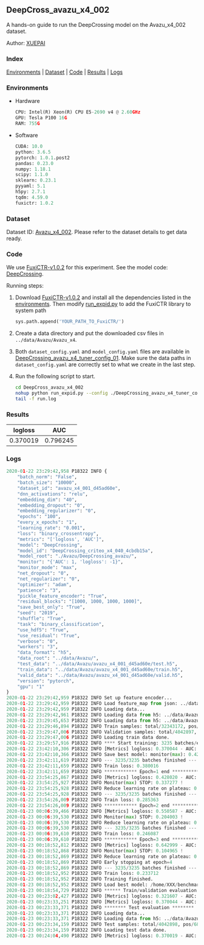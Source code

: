 ## DeepCross_avazu_x4_002

A hands-on guide to run the DeepCrossing model on the Avazu_x4_002 dataset.

Author: [XUEPAI](https://github.com/xue-pai)

### Index
[Environments](#Environments) | [Dataset](#Dataset) | [Code](#Code) | [Results](#Results) | [Logs](#Logs)

### Environments
+ Hardware

  ```python
  CPU: Intel(R) Xeon(R) CPU E5-2690 v4 @ 2.60GHz
  GPU: Tesla P100 16G
  RAM: 755G

  ```

+ Software

  ```python
  CUDA: 10.0
  python: 3.6.5
  pytorch: 1.0.1.post2
  pandas: 0.23.0
  numpy: 1.18.1
  scipy: 1.1.0
  sklearn: 0.23.1
  pyyaml: 5.1
  h5py: 2.7.1
  tqdm: 4.59.0
  fuxictr: 1.0.2
  ```

### Dataset
Dataset ID: [Avazu_x4_002](https://github.com/openbenchmark/BARS/blob/master/ctr_prediction/datasets/Avazu/README.md#Avazu_x4_002). Please refer to the dataset details to get data ready.

### Code

We use [FuxiCTR-v1.0.2](https://github.com/xue-pai/FuxiCTR/tree/v1.0.2) for this experiment. See the model code: [DeepCrossing](https://github.com/xue-pai/FuxiCTR/blob/v1.0.2/fuxictr/pytorch/models/DeepCrossing.py).

Running steps:

1. Download [FuxiCTR-v1.0.2](https://github.com/xue-pai/FuxiCTR/archive/refs/tags/v1.0.2.zip) and install all the dependencies listed in the [environments](#environments). Then modify [run_expid.py](./run_expid.py#L5) to add the FuxiCTR library to system path
    
    ```python
    sys.path.append('YOUR_PATH_TO_FuxiCTR/')
    ```

2. Create a data directory and put the downloaded csv files in `../data/Avazu/Avazu_x4`.

3. Both `dataset_config.yaml` and `model_config.yaml` files are available in [DeepCrossing_avazu_x4_tuner_config_01](./DeepCrossing_avazu_x4_tuner_config_01). Make sure the data paths in `dataset_config.yaml` are correctly set to what we create in the last step.

4. Run the following script to start.

    ```bash
    cd DeepCross_avazu_x4_002
    nohup python run_expid.py --config ./DeepCrossing_avazu_x4_tuner_config_01 --expid DeepCrossing_avazu_x4_040_aa3259c8 --gpu 0 > run.log &
    tail -f run.log
    ```

### Results

| logloss | AUC  |
|:--------------------:|:--------------------:|
| 0.370019 | 0.796245  |


### Logs
```python
2020-01-22 23:29:42,958 P18322 INFO {
    "batch_norm": "False",
    "batch_size": "10000",
    "dataset_id": "avazu_x4_001_d45ad60e",
    "dnn_activations": "relu",
    "embedding_dim": "40",
    "embedding_dropout": "0",
    "embedding_regularizer": "0",
    "epochs": "100",
    "every_x_epochs": "1",
    "learning_rate": "0.001",
    "loss": "binary_crossentropy",
    "metrics": "['logloss', 'AUC']",
    "model": "DeepCrossing",
    "model_id": "DeepCrossing_criteo_x4_040_4cbdb15a",
    "model_root": "./Avazu/DeepCrossing_avazu/",
    "monitor": "{'AUC': 1, 'logloss': -1}",
    "monitor_mode": "max",
    "net_dropout": "0",
    "net_regularizer": "0",
    "optimizer": "adam",
    "patience": "3",
    "pickle_feature_encoder": "True",
    "residual_blocks": "[1000, 1000, 1000, 1000]",
    "save_best_only": "True",
    "seed": "2019",
    "shuffle": "True",
    "task": "binary_classification",
    "use_hdf5": "True",
    "use_residual": "True",
    "verbose": "0",
    "workers": "3",
    "data_format": "h5",
    "data_root": "../data/Avazu/",
    "test_data": "../data/Avazu/avazu_x4_001_d45ad60e/test.h5",
    "train_data": "../data/Avazu/avazu_x4_001_d45ad60e/train.h5",
    "valid_data": "../data/Avazu/avazu_x4_001_d45ad60e/valid.h5",
    "version": "pytorch",
    "gpu": "1"
}
2020-01-22 23:29:42,959 P18322 INFO Set up feature encoder...
2020-01-22 23:29:42,959 P18322 INFO Load feature_map from json: ../data/Avazu/avazu_x4_001_d45ad60e/feature_map.json
2020-01-22 23:29:42,959 P18322 INFO Loading data...
2020-01-22 23:29:42,961 P18322 INFO Loading data from h5: ../data/Avazu/avazu_x4_001_d45ad60e/train.h5
2020-01-22 23:29:45,653 P18322 INFO Loading data from h5: ../data/Avazu/avazu_x4_001_d45ad60e/valid.h5
2020-01-22 23:29:46,894 P18322 INFO Train samples: total/32343172, pos/5492052, neg/26851120, ratio/16.98%
2020-01-22 23:29:47,006 P18322 INFO Validation samples: total/4042897, pos/686507, neg/3356390, ratio/16.98%
2020-01-22 23:29:47,006 P18322 INFO Loading train data done.
2020-01-22 23:29:57,916 P18322 INFO **** Start training: 3235 batches/epoch ****
2020-01-22 23:42:10,306 P18322 INFO [Metrics] logloss: 0.370044 - AUC: 0.796185
2020-01-22 23:42:10,366 P18322 INFO Save best model: monitor(max): 0.426141
2020-01-22 23:42:11,619 P18322 INFO --- 3235/3235 batches finished ---
2020-01-22 23:42:11,659 P18322 INFO Train loss: 0.380016
2020-01-22 23:42:11,659 P18322 INFO ************ Epoch=1 end ************
2020-01-22 23:54:25,867 P18322 INFO [Metrics] logloss: 0.428020 - AUC: 0.765297
2020-01-22 23:54:25,927 P18322 INFO Monitor(max) STOP: 0.337277 !
2020-01-22 23:54:25,928 P18322 INFO Reduce learning rate on plateau: 0.000100
2020-01-22 23:54:25,928 P18322 INFO --- 3235/3235 batches finished ---
2020-01-22 23:54:26,009 P18322 INFO Train loss: 0.285363
2020-01-22 23:54:26,009 P18322 INFO ************ Epoch=2 end ************
2020-01-23 00:06:39,466 P18322 INFO [Metrics] logloss: 0.550587 - AUC: 0.754590
2020-01-23 00:06:39,530 P18322 INFO Monitor(max) STOP: 0.204003 !
2020-01-23 00:06:39,530 P18322 INFO Reduce learning rate on plateau: 0.000010
2020-01-23 00:06:39,530 P18322 INFO --- 3235/3235 batches finished ---
2020-01-23 00:06:39,610 P18322 INFO Train loss: 0.246087
2020-01-23 00:06:39,610 P18322 INFO ************ Epoch=3 end ************
2020-01-23 00:18:52,812 P18322 INFO [Metrics] logloss: 0.642999 - AUC: 0.747964
2020-01-23 00:18:52,868 P18322 INFO Monitor(max) STOP: 0.104965 !
2020-01-23 00:18:52,869 P18322 INFO Reduce learning rate on plateau: 0.000001
2020-01-23 00:18:52,869 P18322 INFO Early stopping at epoch=4
2020-01-23 00:18:52,869 P18322 INFO --- 3235/3235 batches finished ---
2020-01-23 00:18:52,952 P18322 INFO Train loss: 0.233712
2020-01-23 00:18:52,952 P18322 INFO Training finished.
2020-01-23 00:18:52,952 P18322 INFO Load best model: /home/XXX/benchmarks/Avazu/DeepCrossing_avazu/avazu_x4_001_d45ad60e/DeepCrossing_criteo_x4_040_4cbdb15a_avazu_x4_001_d45ad60e_model.ckpt
2020-01-23 00:18:54,729 P18322 INFO ****** Train/validation evaluation ******
2020-01-23 00:23:02,427 P18322 INFO [Metrics] logloss: 0.321607 - AUC: 0.868086
2020-01-23 00:23:33,251 P18322 INFO [Metrics] logloss: 0.370044 - AUC: 0.796185
2020-01-23 00:23:33,371 P18322 INFO ******** Test evaluation ********
2020-01-23 00:23:33,371 P18322 INFO Loading data...
2020-01-23 00:23:33,371 P18322 INFO Loading data from h5: ../data/Avazu/avazu_x4_001_d45ad60e/test.h5
2020-01-23 00:23:34,159 P18322 INFO Test samples: total/4042898, pos/686507, neg/3356391, ratio/16.98%
2020-01-23 00:23:34,159 P18322 INFO Loading test data done.
2020-01-23 00:24:04,490 P18322 INFO [Metrics] logloss: 0.370019 - AUC: 0.796245

```
